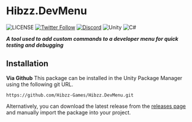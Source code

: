 # Hibzz.DevMenu
![LICENSE](https://img.shields.io/badge/LICENSE-CC--BY--4.0-ee5b32?style=for-the-badge) [![Twitter Follow](https://img.shields.io/twitter/follow/hibzzgames?color=1a8cd8&style=for-the-badge)](https://twitter.com/hibzzgames) [![Discord](https://img.shields.io/discord/695898694083412048?color=788bd9&label=DIscord&style=for-the-badge)](https://discord.gg/tZdZFK7) ![Unity](https://img.shields.io/badge/unity-%23000000.svg?style=for-the-badge&logo=unity&logoColor=white) ![C#](https://img.shields.io/badge/c%23-%23239120.svg?style=for-the-badge&logo=c-sharp&logoColor=white)

***A tool used to add custom commands to a developer menu for quick testing and debugging***

## Installation
**Via Github**
This package can be installed in the Unity Package Manager using the following git URL.
```
https://github.com/Hibzz-Games/Hibzz.DevMenu.git
```

Alternatively, you can download the latest release from the [releases page](https://github.com/Hibzz-Games/Hibzz.DevMenu/releases) and manually import the package into your project.

